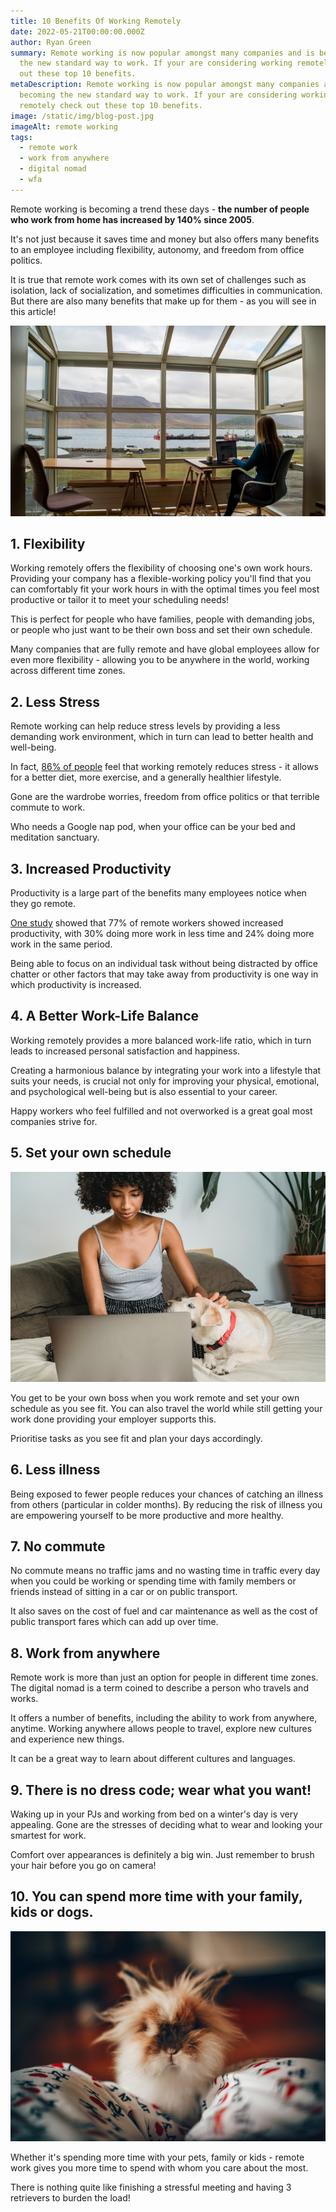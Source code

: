 ```yaml
---
title: 10 Benefits Of Working Remotely
date: 2022-05-21T00:00:00.000Z
author: Ryan Green
summary: Remote working is now popular amongst many companies and is becoming
  the new standard way to work. If your are considering working remotely check
  out these top 10 benefits.
metaDescription: Remote working is now popular amongst many companies and is
  becoming the new standard way to work. If your are considering working
  remotely check out these top 10 benefits.
image: /static/img/blog-post.jpg 
imageAlt: remote working
tags:
  - remote work
  - work from anywhere
  - digital nomad
  - wfa
---
```

Remote working is becoming a trend these days - **the number of people who work from home has increased by 140% since 2005**.

It's not just because it saves time and money but also offers many benefits to an employee including flexibility, autonomy, and freedom from office politics.

It is true that remote work comes with its own set of challenges such as isolation, lack of socialization, and sometimes difficulties in communication. But there are also many benefits that make up for them - as you will see in this article!

![remote work](/static/img/blog-post.jpg "remote work")

## 1. Flexibility

Working remotely offers the flexibility of choosing one's own work hours. Providing your company has a flexible-working policy you'll find that you can comfortably fit your work hours in with the optimal times you feel most productive or tailor it to meet your scheduling needs!

This is perfect for people who have families, people with demanding jobs, or people who just want to be their own boss and set their own schedule.

Many companies that are fully remote and have global employees allow for even more flexibility - allowing you to be anywhere in the world, working across different time zones.

## 2. Less Stress

Remote working can help reduce stress levels by providing a less demanding work environment, which in turn can lead to better health and well-being.

In fact, [86% of people](https://www.smallbizgenius.net/by-the-numbers/remote-work-statistics/) feel that working remotely reduces stress - it allows for a better diet, more exercise, and a generally healthier lifestyle.

Gone are the wardrobe worries, freedom from office politics or that terrible commute to work.

Who needs a Google nap pod, when your office can be your bed and meditation sanctuary.

## 3. Increased Productivity

Productivity is a large part of the benefits many employees notice when they go remote.

[One study](https://www.apollotechnical.com/working-from-home-productivity-statistics/) showed that 77% of remote workers showed increased productivity, with 30% doing more work in less time and 24% doing more work in the same period.

Being able to focus on an individual task without being distracted by office chatter or other factors that may take away from productivity is one way in which productivity is increased.

## 4. A Better Work-Life Balance

Working remotely provides a more balanced work-life ratio, which in turn leads to increased personal satisfaction and happiness.

Creating a harmonious balance by integrating your work into a lifestyle that suits your needs, is crucial not only for improving your physical, emotional, and psychological well-being but is also essential to your career.

Happy workers who feel fulfilled and not overworked is a great goal most companies strive for.

## 5. Set your own schedule

![working remotely benefits](/static/img/1.jpg "working remotely benefits ")

You get to be your own boss when you work remote and set your own schedule as you see fit. You can also travel the world while still getting your work done providing your employer supports this.

Prioritise tasks as you see fit and plan your days accordingly.

## 6. Less illness

Being exposed to fewer people reduces your chances of catching an illness from others (particular in colder months). By reducing the risk of illness you are empowering yourself to be more productive and more healthy.

## 7. No commute

No commute means no traffic jams and no wasting time in traffic every day when you could be working or spending time with family members or friends instead of sitting in a car or on public transport.

It also saves on the cost of fuel and car maintenance as well as the cost of public transport fares which can add up over time.

## 8. Work from anywhere

Remote work is more than just an option for people in different time zones. The digital nomad is a term coined to describe a person who travels and works.

It offers a number of benefits, including the ability to work from anywhere, anytime. Working anywhere allows people to travel, explore new cultures and experience new things.

It can be a great way to learn about different cultures and languages.

## 9. There is no dress code; wear what you want!

Waking up in your PJs and working from bed on a winter's day is very appealing. Gone are the stresses of deciding what to wear and looking your smartest for work.

Comfort over appearances is definitely a big win. Just remember to brush your hair before you go on camera!

## 10. You can spend more time with your family, kids or dogs.

![benefits of remote working](/static/img/2.jpg "benefits of remote working")

Whether it's spending more time with your pets, family or kids - remote work gives you more time to spend with whom you care about the most.

There is nothing quite like finishing a stressful meeting and having 3 retrievers to burden the load!